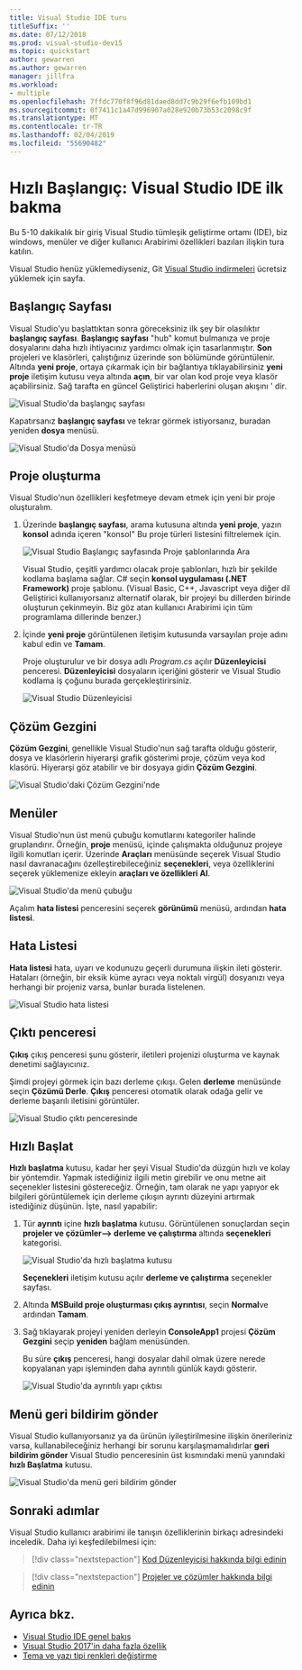 ```yaml
---
title: Visual Studio IDE turu
titleSuffix: ''
ms.date: 07/12/2018
ms.prod: visual-studio-dev15
ms.topic: quickstart
author: gewarren
ms.author: gewarren
manager: jillfra
ms.workload:
- multiple
ms.openlocfilehash: 7ffdc770f8f96d81daed8dd7c9b29f6efb109bd1
ms.sourcegitcommit: 0f7411c1a47d996907a028e920b73b53c2098c9f
ms.translationtype: MT
ms.contentlocale: tr-TR
ms.lasthandoff: 02/04/2019
ms.locfileid: "55690482"
---
```

# <a name="quickstart-first-look-at-the-visual-studio-ide"></a>Hızlı Başlangıç: Visual Studio IDE ilk bakma

Bu 5-10 dakikalık bir giriş Visual Studio tümleşik geliştirme ortamı (IDE), biz windows, menüler ve diğer kullanıcı Arabirimi özellikleri bazıları ilişkin tura katılın.

Visual Studio henüz yüklemediyseniz, Git [Visual Studio indirmeleri](https://visualstudio.microsoft.com/downloads/?utm_medium=microsoft&utm_source=docs.microsoft.com&utm_campaign=inline+link&utm_content=download+vs2017) ücretsiz yüklemek için sayfa.

## <a name="start-page"></a>Başlangıç Sayfası

Visual Studio'yu başlattıktan sonra göreceksiniz ilk şey bir olasılıktır **başlangıç sayfası**. **Başlangıç sayfası** "hub" komut bulmanıza ve proje dosyalarını daha hızlı ihtiyacınız yardımcı olmak için tasarlanmıştır. **Son** projeleri ve klasörleri, çalıştığınız üzerinde son bölümünde görüntülenir. Altında **yeni proje**, ortaya çıkarmak için bir bağlantıya tıklayabilirsiniz **yeni proje** iletişim kutusu veya altında **açın**, bir var olan kod proje veya klasör açabilirsiniz. Sağ tarafta en güncel Geliştirici haberlerini oluşan akışını ' dir.

![Visual Studio'da başlangıç sayfası](media/start-page.png)

Kapatırsanız **başlangıç sayfası** ve tekrar görmek istiyorsanız, buradan yeniden **dosya** menüsü.

![Visual Studio'da Dosya menüsü](media/quickstart-IDE-file-menu-large.png)

## <a name="create-a-project"></a>Proje oluşturma

Visual Studio'nun özellikleri keşfetmeye devam etmek için yeni bir proje oluşturalım.

1. Üzerinde **başlangıç sayfası**, arama kutusuna altında **yeni proje**, yazın **konsol** adında içeren "konsol" Bu proje türleri listesini filtrelemek için.

   ![Visual Studio Başlangıç sayfasında Proje şablonlarında Ara](media/start-page-search-templates.png)

   Visual Studio, çeşitli yardımcı olacak proje şablonları, hızlı bir şekilde kodlama başlama sağlar. C# seçin **konsol uygulaması (.NET Framework)** proje şablonu. (Visual Basic, C++, Javascript veya diğer dil Geliştirici kullanıyorsanız alternatif olarak, bir projeyi bu dillerden birinde oluşturun çekinmeyin. Biz göz atan kullanıcı Arabirimi için tüm programlama dillerinde benzer.)

1. İçinde **yeni proje** görüntülenen iletişim kutusunda varsayılan proje adını kabul edin ve **Tamam**.

   Proje oluşturulur ve bir dosya adlı *Program.cs* açılır **Düzenleyicisi** penceresi. **Düzenleyicisi** dosyaların içeriğini gösterir ve Visual Studio kodlama iş çoğunu burada gerçekleştirirsiniz.

   ![Visual Studio Düzenleyicisi](media/editor.png)

## <a name="solution-explorer"></a>Çözüm Gezgini

**Çözüm Gezgini**, genellikle Visual Studio'nun sağ tarafta olduğu gösterir, dosya ve klasörlerin hiyerarşi grafik gösterimi proje, çözüm veya kod klasörü. Hiyerarşi göz atabilir ve bir dosyaya gidin **Çözüm Gezgini**.

![Visual Studio'daki Çözüm Gezgini'nde](media/quickstart-IDE-solution-explorer.png)

## <a name="menus"></a>Menüler

Visual Studio'nun üst menü çubuğu komutlarını kategoriler halinde gruplandırır. Örneğin, **proje** menüsü, içinde çalışmakta olduğunuz projeye ilgili komutları içerir. Üzerinde **Araçları** menüsünde seçerek Visual Studio nasıl davranacağını özelleştirebileceğiniz **seçenekleri**, veya özelliklerini seçerek yüklemenize ekleyin **araçları ve özellikleri Al**.

![Visual Studio'da menü çubuğu](media/quickstart-IDE-menu-bar.png)

Açalım **hata listesi** penceresini seçerek **görünümü** menüsü, ardından **hata listesi**.

## <a name="error-list"></a>Hata Listesi

**Hata listesi** hata, uyarı ve kodunuzu geçerli durumuna ilişkin ileti gösterir. Hataları (örneğin, bir eksik küme ayracı veya noktalı virgül) dosyanızı veya herhangi bir projeniz varsa, bunlar burada listelenen.

![Visual Studio hata listesi](media/quickstart-IDE-error-list.png)

## <a name="output-window"></a>Çıktı penceresi

**Çıkış** çıkış penceresi şunu gösterir, iletileri projenizi oluşturma ve kaynak denetimi sağlayıcınız.

Şimdi projeyi görmek için bazı derleme çıkışı. Gelen **derleme** menüsünde seçin **Çözümü Derle**. **Çıkış** penceresi otomatik olarak odağa gelir ve derleme başarılı iletisini görüntüler.

![Visual Studio çıktı penceresinde](media/build-output-minimal.png)

## <a name="quick-launch"></a>Hızlı Başlat

**Hızlı başlatma** kutusu, kadar her şeyi Visual Studio'da düzgün hızlı ve kolay bir yöntemdir. Yapmak istediğiniz ilgili metin girebilir ve onu metne ait seçenekler listesini göstereceğiz. Örneğin, tam olarak ne yapı yapıyor ek bilgileri görüntülemek için derleme çıkışın ayrıntı düzeyini artırmak istediğiniz düşünün. İşte, nasıl yapabilir:

1. Tür **ayrıntı** içine **hızlı başlatma** kutusu. Görüntülenen sonuçlardan seçin **projeler ve çözümler--> derleme ve çalıştırma** altında **seçenekleri** kategorisi.

   ![Visual Studio'da hızlı başlatma kutusu](media/quickstart-IDE-quick-launch.png)

   **Seçenekleri** iletişim kutusu açılır **derleme ve çalıştırma** seçenekler sayfası.

1. Altında **MSBuild proje oluşturması çıkış ayrıntısı**, seçin **Normal**ve ardından **Tamam**.

1. Sağ tıklayarak projeyi yeniden derleyin **ConsoleApp1** projesi **Çözüm Gezgini** seçip **yeniden** bağlam menüsünden.

   Bu süre **çıkış** penceresi, hangi dosyalar dahil olmak üzere nerede kopyalanan yapı işleminden daha ayrıntılı günlük kaydı gösterir.

   ![Visual Studio'da ayrıntılı yapı çıktısı](media/build-output-verbose.png)

## <a name="send-feedback-menu"></a>Menü geri bildirim gönder

Visual Studio kullanıyorsanız ya da ürünün iyileştirilmesine ilişkin önerileriniz varsa, kullanabileceğiniz herhangi bir sorunu karşılaşmamalıdırlar **geri bildirim gönder** Visual Studio penceresinin üst kısmındaki menü yanındaki **hızlı Başlatma** kutusu.

![Visual Studio'da menü geri bildirim gönder](media/quickstart-IDE-send-feedback.png)

## <a name="next-steps"></a>Sonraki adımlar

Visual Studio kullanıcı arabirimi ile tanışın özelliklerinin birkaçı adresindeki inceledik. Daha iyi keşfedilebilmesi için:

> [!div class="nextstepaction"]
> [Kod Düzenleyicisi hakkında bilgi edinin](../get-started/tutorial-editor.md)

> [!div class="nextstepaction"]
> [Projeler ve çözümler hakkında bilgi edinin](../get-started/tutorial-projects-solutions.md)

## <a name="see-also"></a>Ayrıca bkz.

- [Visual Studio IDE genel bakış](../get-started/visual-studio-ide.md)
- [Visual Studio 2017'in daha fazla özellik](../ide/advanced-feature-overview.md)
- [Tema ve yazı tipi renkleri değiştirme](../ide/quickstart-personalize-the-ide.md)
